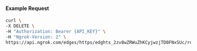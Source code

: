 <!-- Code generated for API Clients. DO NOT EDIT. -->

#### Example Request

```bash
curl \
-X DELETE \
-H "Authorization: Bearer {API_KEY}" \
-H "Ngrok-Version: 2" \
https://api.ngrok.com/edges/https/edghts_2zv8wZRWuZhKCyjwzjTD0FNxSUc/routes/edghtsrt_2zv8wePNBNpEhRcwvbwkxXgkNZq/websocket_tcp_converter
```
